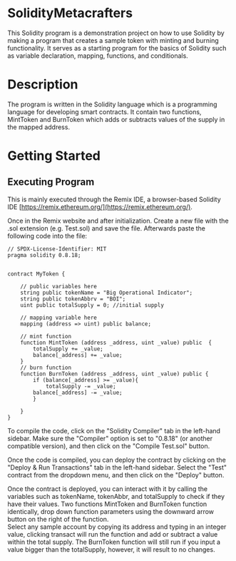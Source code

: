 # SolidityMetacrafters

  This Solidity program is a demonstration project on how to use Solidity by making a program that creates a sample token with minting and burning functionality. It serves as a starting program for the basics of Solidity such as variable declaration, mapping, functions, and conditionals.

# Description
  The program is written in the Solidity language which is a programming language for developing smart contracts.   It contain two functions, MintToken and BurnToken which adds or subtracts values of the supply in the mapped address.

# Getting Started

## Executing Program
  This is mainly executed through the Remix IDE, a browser-based Solidity IDE [https://remix.ethereum.org/](https://remix.ethereum.org/).

  Once in the Remix website and after initialization. Create a new file with the .sol extension (e.g. Test.sol) and save the file. Afterwards paste the following code into the file:
```
// SPDX-License-Identifier: MIT
pragma solidity 0.8.18;


contract MyToken {

    // public variables here
    string public tokenName = "Big Operational Indicator";
    string public tokenAbbrv = "BOI";
    uint public totalSupply = 0; //initial supply
    
    // mapping variable here
    mapping (address => uint) public balance;

    // mint function
    function MintToken (address _address, uint _value) public  {
        totalSupply += _value;
        balance[_address] += _value;
    } 
    // burn function
    function BurnToken (address _address, uint _value) public {
        if (balance[_address] >= _value){
            totalSupply -= _value;
        balance[_address] -= _value;
        }
        
    }
}
  ```

To compile the code, click on the "Solidity Compiler" tab in the left-hand sidebar. Make sure the "Compiler" option is set to "0.8.18" (or another compatible version), and then click on the "Compile Test.sol" button.  

Once the code is compiled, you can deploy the contract by clicking on the "Deploy & Run Transactions" tab in the left-hand sidebar. Select the "Test" contract from the dropdown menu, and then click on the "Deploy" button.

Once the contract is deployed, you can interact with it by calling the variables such as tokenName, tokenAbbr, and totalSupply to check if they have their values. Two functions MintToken and BurnToken function identically, drop down function parameters using the downward arrow button on the right of the function.    
Select any sample account by copying its address and typing in an integer value, clicking transact will run the function and add or subtract a value within the total supply. The BurnToken function will still run if you input a value bigger than the totalSupply, however, it will result to no changes.

